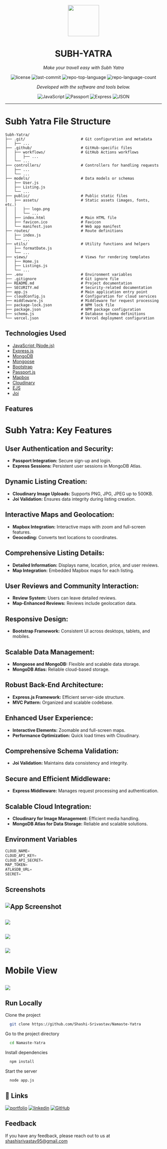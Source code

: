<p align="center">
  <img src="https://cdn-icons-png.flaticon.com/512/6295/6295417.png" width="100" />
</p>
<p align="center">
    <h1 align="center">SUBH-YATRA</h1>
</p>
<p align="center">
    <em>Make your travell easy with Subh Yatra</em>
</p>
<p align="center">
	<img src="https://img.shields.io/github/license/Shashi-Srivastav/Namaste-Yatra?style=flat&color=0080ff" alt="license">
	<img src="https://img.shields.io/github/last-commit/Shashi-Srivastav/Namaste-Yatra?style=flat&logo=git&logoColor=white&color=0080ff" alt="last-commit">
	<img src="https://img.shields.io/github/languages/top/Shashi-Srivastav/Namaste-Yatra?style=flat&color=0080ff" alt="repo-top-language">
	<img src="https://img.shields.io/github/languages/count/Shashi-Srivastav/Namaste-Yatra?style=flat&color=0080ff" alt="repo-language-count">
<p>
<p align="center">
		<em>Developed with the software and tools below.</em>
</p>
<p align="center">
	<img src="https://img.shields.io/badge/JavaScript-F7DF1E.svg?style=flat&logo=JavaScript&logoColor=black" alt="JavaScript">
	<img src="https://img.shields.io/badge/Passport-34E27A.svg?style=flat&logo=Passport&logoColor=white" alt="Passport">
	<img src="https://img.shields.io/badge/Express-000000.svg?style=flat&logo=Express&logoColor=white" alt="Express">
	<img src="https://img.shields.io/badge/JSON-000000.svg?style=flat&logo=JSON&logoColor=white" alt="JSON">
</p>
<hr>

<div>


# Subh Yatra File Structure

```plaintext
Subh-Yatra/
├── .git/                         # Git configuration and metadata
│   ├── ...
├── .github/                      # GitHub-specific files
│   ├── workflows/                # GitHub Actions workflows
│   │   ├── ...
│   └── ...
├── controllers/                  # Controllers for handling requests
│   ├── ...
│   └── ...
├── models/                       # Data models or schemas
│   ├── User.js
│   ├── Listing.js
│   └── ...
├── public/                       # Public static files
│   ├── assets/                   # Static assets (images, fonts, etc.)
│   │   ├── logo.png
│   │   └── ...
│   ├── index.html                # Main HTML file
│   ├── favicon.ico               # Favicon
│   └── manifest.json             # Web app manifest
├── routes/                       # Route definitions
│   ├── index.js
│   └── ...
├── utils/                        # Utility functions and helpers
│   ├── formatDate.js
│   └── ...
├── views/                        # Views for rendering templates
│   ├── Home.js
│   ├── Listings.js
│   └── ...
├── .env                          # Environment variables
├── .gitignore                    # Git ignore file
├── README.md                     # Project documentation
├── SECURITY.md                   # Security-related documentation
├── app.js                        # Main application entry point
├── cloudConfig.js                # Configuration for cloud services
├── middleware.js                 # Middleware for request processing
├── package-lock.json             # NPM lock file
├── package.json                  # NPM package configuration
├── schema.js                     # Database schema definitions
└── vercel.json                   # Vercel deployment configuration
```

## Technologies Used

 - [JavaScript (Node.js)]()
 - [Express.js]()
 - [MongoDB]()
 - [Mongoose]()
 - [Bootstrap]()
 - [Passport.js]()
 - [Mapbox]()
 - [Cloudinary]()
 - [EJS]()
 - [Joi]()










## Features
# Subh Yatra: Key Features

## User Authentication and Security:
- **Passport Integration:** Secure sign-up and login.
- **Express Sessions:** Persistent user sessions in MongoDB Atlas.

## Dynamic Listing Creation:
- **Cloudinary Image Uploads:** Supports PNG, JPG, JPEG up to 500KB.
- **Joi Validation:** Ensures data integrity during listing creation.

## Interactive Maps and Geolocation:
- **Mapbox Integration:** Interactive maps with zoom and full-screen features.
- **Geocoding:** Converts text locations to coordinates.

## Comprehensive Listing Details:
- **Detailed Information:** Displays name, location, price, and user reviews.
- **Map Integration:** Embedded Mapbox maps for each listing.

## User Reviews and Community Interaction:
- **Review System:** Users can leave detailed reviews.
- **Map-Enhanced Reviews:** Reviews include geolocation data.

## Responsive Design:
- **Bootstrap Framework:** Consistent UI across desktops, tablets, and mobiles.

## Scalable Data Management:
- **Mongoose and MongoDB:** Flexible and scalable data storage.
- **MongoDB Atlas:** Reliable cloud-based storage.

## Robust Back-End Architecture:
- **Express.js Framework:** Efficient server-side structure.
- **MVC Pattern:** Organized and scalable codebase.

## Enhanced User Experience:
- **Interactive Elements:** Zoomable and full-screen maps.
- **Performance Optimization:** Quick load times with Cloudinary.

## Comprehensive Schema Validation:
- **Joi Validation:** Maintains data consistency and integrity.

## Secure and Efficient Middleware:
- **Express Middleware:** Manages request processing and authentication.

## Scalable Cloud Integration:
- **Cloudinary for Image Management:** Efficient media handling.
- **MongoDB Atlas for Data Storage:** Reliable and scalable solutions.
## Environment Variables

```javascript
CLOUD_NAME=
CLOUD_API_KEY=
CLOUD_API_SECRET=
MAP_TOKEN=
ATLASDB_URL=
SECRET=
```


## Screenshots

![App Screenshot](https://github.com/Shashi-Srivastav/Namaste-Yatra/assets/119119389/21c1c9d1-9101-4235-bdd8-ec9380db50af)
---
![](https://github.com/Shashi-Srivastav/Namaste-Yatra/assets/119119389/5920edce-37c1-4814-82ef-c28b6999116d)
---
![](https://github.com/Shashi-Srivastav/Namaste-Yatra/assets/119119389/85c60a10-f1d6-4bf3-b66d-5a2272bafb0a)
---
![](https://github.com/Shashi-Srivastav/Namaste-Yatra/assets/119119389/732fa7c3-78db-4bf0-9f60-61a77d61edce)
---
# Mobile View

![](https://github.com/Shashi-Srivastav/Namaste-Yatra/assets/119119389/e2c1aca0-1be3-4d6d-8809-f5022233c7b6)
---


## Run Locally

Clone the project

```bash
  git clone https://github.com/Shashi-Srivastav/Namaste-Yatra
```

Go to the project directory

```bash
  cd Namaste-Yatra
```

Install dependencies

```bash
  npm install
```

Start the server

```bash
  node app.js
```


## 🔗 Links
[![portfolio](https://img.shields.io/badge/my_portfolio-000?style=for-the-badge&logo=ko-fi&logoColor=white)](https://shashi-srivastava.vercel.app/)
[![linkedin](https://img.shields.io/badge/linkedin-0A66C2?style=for-the-badge&logo=linkedin&logoColor=white)](https://www.linkedin.com/in/shashi-srivastava01/)
[![GitHub](https://img.shields.io/badge/github-1DA1F2?style=for-the-badge&logo=twitter&logoColor=white)](https://github.com/Shashi-Srivastav)


## Feedback

If you have any feedback, please reach out to us at shashisrivastav95@gmail.com


